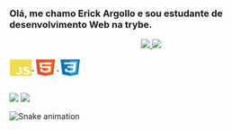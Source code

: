 ### Olá, me chamo Erick Argollo e sou estudante de desenvolvimento Web na trybe.

<div align="center">
  <a href="https://github.com/ErickArgollo">
  <img height="180em" src="https://github-readme-stats.vercel.app/api?username=ErickArgollo&show_icons=true&theme=tokyonight&include_all_commits=true&count_private=true"/>
  <img height="180em" src="https://github-readme-stats.vercel.app/api/top-langs/?username=ErickArgollo&layout=compact&langs_count=7&theme=tokyonight"/>
</div>

  </div>
  
<div style="display: inline_block"><br>
 <img align="center" alt="Erick-Js" height="30" width="40" src="https://raw.githubusercontent.com/devicons/devicon/master/icons/javascript/javascript-plain.svg">
 <img align="center" alt="Erick-HTML" height="30" width="40" src="https://raw.githubusercontent.com/devicons/devicon/master/icons/html5/html5-original.svg">
 <img align="center" alt="Erick-CSS" height="30" width="40" src="https://raw.githubusercontent.com/devicons/devicon/master/icons/css3/css3-original.svg">
 
</div>

##

<div> 
  
  <a href = "mailto:argolloerickdev@gmail.com"><img src="https://img.shields.io/badge/-Gmail-%23333?style=for-the-badge&logo=gmail&logoColor=white" target="_blank"></a>
  <a href="https://www.linkedin.com/in/erick-argollo" target="_blank"> <img src="https://img.shields.io/badge/-LinkedIn-%230077B5?style=for-the-badge&logo=linkedin&logoColor=white" target="_blank"></a> 
 
  ![Snake animation](https://github.com/ErickArgollo/ErickArgollo/blob/output/github-contribution-grid-snake.svg)
 
</div>

